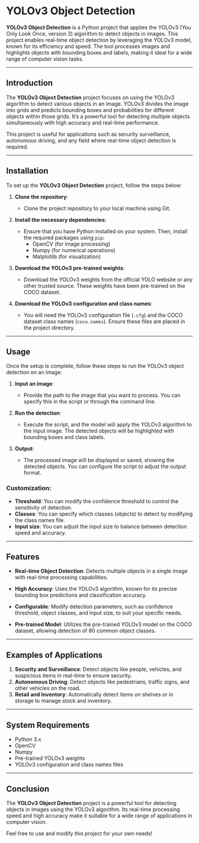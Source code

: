# **YOLOv3 Object Detection**

**YOLOv3 Object Detection** is a Python project that applies the YOLOv3 (You Only Look Once, version 3) algorithm to detect objects in images. This project enables real-time object detection by leveraging the YOLOv3 model, known for its efficiency and speed. The tool processes images and highlights objects with bounding boxes and labels, making it ideal for a wide range of computer vision tasks.

---

## **Introduction**

The **YOLOv3 Object Detection** project focuses on using the YOLOv3 algorithm to detect various objects in an image. YOLOv3 divides the image into grids and predicts bounding boxes and probabilities for different objects within those grids. It’s a powerful tool for detecting multiple objects simultaneously with high accuracy and real-time performance.

This project is useful for applications such as security surveillance, autonomous driving, and any field where real-time object detection is required.

---

## **Installation**

To set up the **YOLOv3 Object Detection** project, follow the steps below:

1. **Clone the repository**:
   - Clone the project repository to your local machine using Git.
   
2. **Install the necessary dependencies**:
   - Ensure that you have Python installed on your system. Then, install the required packages using `pip`:
     - OpenCV (for image processing)
     - Numpy (for numerical operations)
     - Matplotlib (for visualization)
   
3. **Download the YOLOv3 pre-trained weights**:
   - Download the YOLOv3 weights from the official YOLO website or any other trusted source. These weights have been pre-trained on the COCO dataset.
   
4. **Download the YOLOv3 configuration and class names**:
   - You will need the YOLOv3 configuration file (`.cfg`) and the COCO dataset class names (`coco.names`). Ensure these files are placed in the project directory.

---

## **Usage**

Once the setup is complete, follow these steps to run the YOLOv3 object detection on an image:

1. **Input an image**:
   - Provide the path to the image that you want to process. You can specify this in the script or through the command line.

2. **Run the detection**:
   - Execute the script, and the model will apply the YOLOv3 algorithm to the input image. The detected objects will be highlighted with bounding boxes and class labels.

3. **Output**:
   - The processed image will be displayed or saved, showing the detected objects. You can configure the script to adjust the output format.

### **Customization**:
- **Threshold**: You can modify the confidence threshold to control the sensitivity of detection.
- **Classes**: You can specify which classes (objects) to detect by modifying the class names file.
- **Input size**: You can adjust the input size to balance between detection speed and accuracy.

---

## **Features**

- **Real-time Object Detection**:
  Detects multiple objects in a single image with real-time processing capabilities.
  
- **High Accuracy**:
  Uses the YOLOv3 algorithm, known for its precise bounding box predictions and classification accuracy.
  
- **Configurable**:
  Modify detection parameters, such as confidence threshold, object classes, and input size, to suit your specific needs.
  
- **Pre-trained Model**:
  Utilizes the pre-trained YOLOv3 model on the COCO dataset, allowing detection of 80 common object classes.

---

## **Examples of Applications**

1. **Security and Surveillance**: Detect objects like people, vehicles, and suspicious items in real-time to ensure security.
2. **Autonomous Driving**: Detect objects like pedestrians, traffic signs, and other vehicles on the road.
3. **Retail and Inventory**: Automatically detect items on shelves or in storage to manage stock and inventory.

---

## **System Requirements**

- Python 3.x
- OpenCV
- Numpy
- Pre-trained YOLOv3 weights
- YOLOv3 configuration and class names files

---

## **Conclusion**

The **YOLOv3 Object Detection** project is a powerful tool for detecting objects in images using the YOLOv3 algorithm. Its real-time processing speed and high accuracy make it suitable for a wide range of applications in computer vision.

Feel free to use and modify this project for your own needs!
